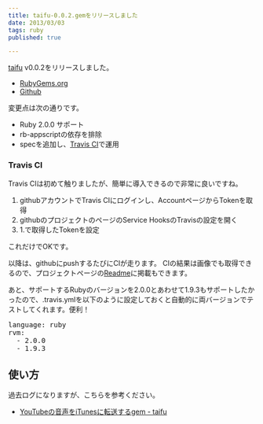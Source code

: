 ```yaml
---
title: taifu-0.0.2.gemをリリースしました
date: 2013/03/03
tags: ruby
published: true

---
```


[taifu](http://rubygems.org/gems/taifu) v0.0.2をリリースしました。

- [RubyGems.org](http://rubygems.org/gems/taifu)
- [Github](https://github.com/katsuma/taifu)

変更点は次の通りです。

- Ruby 2.0.0 サポート
- rb-appscriptの依存を排除
- specを追加し、[Travis CI](https://travis-ci.org/katsuma/taifu)で運用

### Travis CI
Travis CIは初めて触りましたが、簡単に導入できるので非常に良いですね。

1. githubアカウントでTravis CIにログインし、AccountページからTokenを取得
2. githubのプロジェクトのページのService HooksのTravisの設定を開く
3. 1.で取得したTokenを設定

これだけでOKです。

以降は、githubにpushするたびにCIが走ります。
CIの結果は画像でも取得できるので、プロジェクトページの[Readme](https://github.com/katsuma/taifu)に掲載もできます。

あと、サポートするRubyのバージョンを2.0.0とあわせて1.9.3もサポートしたかったので、.travis.ymlを以下のように設定しておくと自動的に両バージョンでテストしてくれます。便利！

<pre>
language: ruby
rvm:
  - 2.0.0
  - 1.9.3
</pre>

## 使い方
過去ログになりますが、こちらを参考ください。

- [YouTubeの音声をiTunesに転送するgem - taifu](http://blog.katsuma.tv/2012/09/gem-taifu.html)


